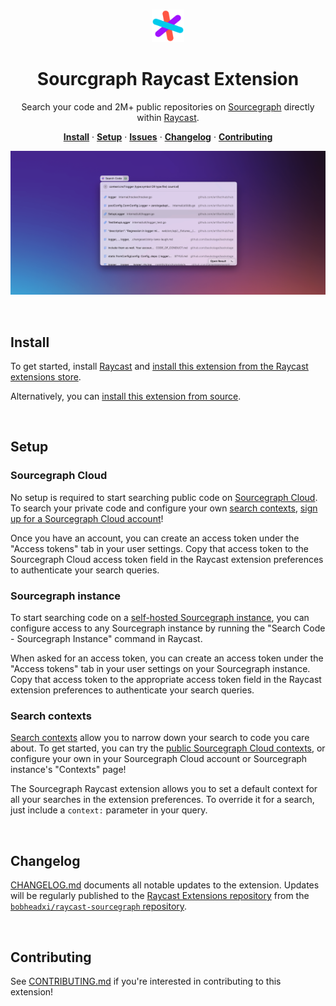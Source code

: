 <br />

<p align="center">
  <img src="https://github.com/bobheadxi/raycast-sourcegraph/blob/main/assets/command-icon.png?raw=true" alt="sourcegraph" width="52px" />
</p>

<h1 align="center">
  Sourcgraph Raycast Extension
</h1>

<p align="center">
  Search your code and 2M+ public repositories on <a href="https://about.sourcegraph.com">Sourcegraph</a> directly within <a href="https://www.raycast.com">Raycast</a>.
</p>

<p align="center">
  <a href="#install"><strong>Install</strong></a> · 
  <a href="#setup"><strong>Setup</strong></a> · 
  <a href="https://github.com/bobheadxi/raycast-sourcegraph/issues"><strong>Issues</strong></a> · 
  <a href="#changelog"><strong>Changelog</strong></a> · 
  <a href="#contributing"><strong>Contributing</strong></a>
</p>

<p align="center">
  <img src="https://github.com/bobheadxi/raycast-sourcegraph/blob/main/assets/demo.png?raw=true" alt="demo" />
</p>

<br />

## Install

To get started, install [Raycast](https://www.raycast.com/) and [install this extension from the Raycast extensions store](https://www.raycast.com/bobheadxi/sourcegraph).

Alternatively, you can [install this extension from source](./CONTRIBUTING.md).

<br />

## Setup

### Sourcegraph Cloud

No setup is required to start searching public code on [Sourcegraph Cloud](https://sourcegraph.com/search).
To search your private code and configure your own [search contexts](#search-contexts), [sign up for a Sourcegraph Cloud account](https://sourcegraph.com/sign-up)!

Once you have an account, you can create an access token under the "Access tokens" tab in your user settings.
Copy that access token to the Sourcegraph Cloud access token field in the Raycast extension preferences to authenticate your search queries.

### Sourcegraph instance

To start searching code on a [self-hosted Sourcegraph instance](https://docs.sourcegraph.com/admin/install), you can configure access to any Sourcegraph instance by running the "Search Code - Sourcegraph Instance" command in Raycast.

When asked for an access token, you can create an access token under the "Access tokens" tab in your user settings on your Sourcegraph instance.
Copy that access token to the appropriate access token field in the Raycast extension preferences to authenticate your search queries.

### Search contexts

[Search contexts](https://docs.sourcegraph.com/code_search/explanations/features#search-contexts) allow you to narrow down your search to code you care about.
To get started, you can try the [public Sourcegraph Cloud contexts](https://sourcegraph.com/contexts), or configure your own in your Sourcegraph Cloud account or Sourcegraph instance's "Contexts" page!

The Sourcegraph Raycast extension allows you to set a default context for all your searches in the extension preferences.
To override it for a search, just include a `context:` parameter in your query.

<br />

## Changelog

[CHANGELOG.md](CHANGELOG.md) documents all notable updates to the extension.
Updates will be regularly published to the [Raycast Extensions repository](https://github.com/raycast/extensions) from the [`bobheadxi/raycast-sourcegraph` repository](https://github.com/bobheadxi/raycast-sourcegraph).

<br />

## Contributing

See [CONTRIBUTING.md](CONTRIBUTING.md) if you're interested in contributing to this extension!

<br />
